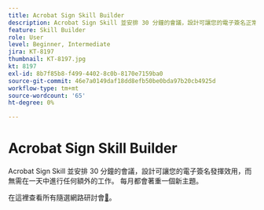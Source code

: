 ```yaml
---
title: Acrobat Sign Skill Builder
description: Acrobat Sign Skill 並安排 30 分鐘的會議，設計可讓您的電子簽名正常運作，而無需為日常新增任何額外工作
feature: Skill Builder
role: User
level: Beginner, Intermediate
jira: KT-8197
thumbnail: KT-8197.jpg
kt: 8197
exl-id: 8b7f85b8-f499-4402-8c0b-8170e7159ba0
source-git-commit: 46e7a0149daf18dd8efb50be0bda97b20cb4925d
workflow-type: tm+mt
source-wordcount: '65'
ht-degree: 0%

---
```


# Acrobat Sign Skill Builder

Acrobat Sign Skill 並安排 30 分鐘的會議，設計可讓您的電子簽名發揮效用，而無需在一天中進行任何額外的工作。 每月都會著重一個新主題。

在這裡查看所有隨選網路研討會[&#128279;](https://experienceleague.adobe.com/zh-hant/docs/events/acrobat-sign-webinars/overview)。